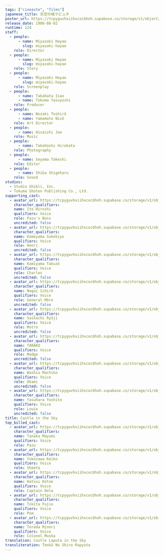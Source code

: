 ```yaml
---
tags: ["cineaste", "films"]
japanese_title: 天空の城ラピュタ
poster_url: https://tcpyguvhxiihxcocbhoh.supabase.co/storage/v1/object/public/godzilla-cineaste-public/content/films/castle-in-the-sky-1986/posters/castle-in-the-sky-1986.jpg
release_date: 1986-08-02
runtime: 124
staff:
  - people:
      - name: Miyazaki Hayao
        slug: miyazaki-hayao
    role: Director
  - people:
      - name: Miyazaki Hayao
        slug: miyazaki-hayao
    role: Story
  - people:
      - name: Miyazaki Hayao
        slug: miyazaki-hayao
    role: Screenplay
  - people:
      - name: Takahata Isao
      - name: Tokuma Yasuyoshi
    role: Producer
  - people:
      - name: Nozaki Toshirô
      - name: Yamamoto Nizô
    role: Art Director
  - people:
      - name: Hisaishi Joe
    role: Music
  - people:
      - name: Takahashi Hirokata
    role: Photography
  - people:
      - name: Seyama Takeshi
    role: Editor
  - people:
      - name: Shiba Shigeharu
    role: Sound
studios:
  - Studio Ghibli, Inc.
  - Tokuma Shoten Publishing Co., Ltd.
supporting_cast:
  - avatar_url: https://tcpyguvhxiihxcocbhoh.supabase.co/storage/v1/object/public/godzilla-cineaste-public/content/films/castle-in-the-sky-1986/cast-avatars/hiroshi-ito-0.jpg
    character_qualifiers:
    name: Ito Hiroshi
    qualifiers: Voice
    role: Pazu's Boss
    uncredited: false
  - avatar_url: https://tcpyguvhxiihxcocbhoh.supabase.co/storage/v1/object/public/godzilla-cineaste-public/content/films/castle-in-the-sky-1986/cast-avatars/sukekiyo-kameyama-0.jpg
    character_qualifiers:
    name: Kameyama Sukekiyo
    qualifiers: Voice
    role: Henri
    uncredited: false
  - avatar_url: https://tcpyguvhxiihxcocbhoh.supabase.co/storage/v1/object/public/godzilla-cineaste-public/content/films/castle-in-the-sky-1986/cast-avatars/takuzo-kamiyama-0.jpg
    character_qualifiers:
    name: Kamiyama Takuzô
    qualifiers: Voice
    role: Charles
    uncredited: false
  - avatar_url: https://tcpyguvhxiihxcocbhoh.supabase.co/storage/v1/object/public/godzilla-cineaste-public/content/films/castle-in-the-sky-1986/cast-avatars/ichiro-nagai-0.jpg
    character_qualifiers:
    name: Nagai Ichirô
    qualifiers: Voice
    role: General Môro
    uncredited: false
  - avatar_url: https://tcpyguvhxiihxcocbhoh.supabase.co/storage/v1/object/public/godzilla-cineaste-public/content/films/castle-in-the-sky-1986/cast-avatars/ryuji-saikachi-0.jpg
    character_qualifiers:
    name: Saikachi Ryûji
    qualifiers: Voice
    role: Motro
    uncredited: false
  - avatar_url: https://tcpyguvhxiihxcocbhoh.supabase.co/storage/v1/object/public/godzilla-cineaste-public/content/films/castle-in-the-sky-1986/cast-avatars/tarako-0.jpg
    character_qualifiers:
    name: TARAKO
    qualifiers: Voice
    role: Madge
    uncredited: false
  - avatar_url: https://tcpyguvhxiihxcocbhoh.supabase.co/storage/v1/object/public/godzilla-cineaste-public/content/films/castle-in-the-sky-1986/cast-avatars/machiko-washio-0.jpg
    character_qualifiers:
    name: Washio Machiko
    qualifiers: Voice
    role: Okami
    uncredited: false
  - avatar_url: https://tcpyguvhxiihxcocbhoh.supabase.co/storage/v1/object/public/godzilla-cineaste-public/content/films/castle-in-the-sky-1986/cast-avatars/yoshio-yasuhara-0.jpg
    character_qualifiers:
    name: Yasuhara Yoshito
    qualifiers: Voice
    role: Louie
    uncredited: false
title: Castle in the Sky
top_billed_cast:
  - avatar_url: https://tcpyguvhxiihxcocbhoh.supabase.co/storage/v1/object/public/godzilla-cineaste-public/content/films/castle-in-the-sky-1986/cast-avatars/mayumi-tanaka-0.jpg
    character_qualifiers:
    name: Tanaka Mayumi
    qualifiers: Voice
    role: Pazu
  - avatar_url: https://tcpyguvhxiihxcocbhoh.supabase.co/storage/v1/object/public/godzilla-cineaste-public/content/films/castle-in-the-sky-1986/cast-avatars/keiko-yokozawa-0.jpg
    character_qualifiers:
    name: Yokozawa Keiko
    qualifiers: Voice
    role: Sheeta
  - avatar_url: https://tcpyguvhxiihxcocbhoh.supabase.co/storage/v1/object/public/godzilla-cineaste-public/content/films/castle-in-the-sky-1986/cast-avatars/kotoe-hatsui-0.jpg
    character_qualifiers:
    name: Hatsui Kotoe
    qualifiers: Voice
    role: Captain Dola
  - avatar_url: https://tcpyguvhxiihxcocbhoh.supabase.co/storage/v1/object/public/godzilla-cineaste-public/content/films/castle-in-the-sky-1986/cast-avatars/fujio-tokita-0.jpg
    character_qualifiers:
    name: Tokita Fujio
    qualifiers: Voice
    role: Pom
  - avatar_url: https://tcpyguvhxiihxcocbhoh.supabase.co/storage/v1/object/public/godzilla-cineaste-public/content/films/castle-in-the-sky-1986/cast-avatars/minori-terada-0.jpg
    character_qualifiers:
    name: Terada Minori
    qualifiers: Voice
    role: Colonel Muska
translation: Castle Laputa in the Sky
transliteration: Tenkû No Shiro Rapyuta
---
```

